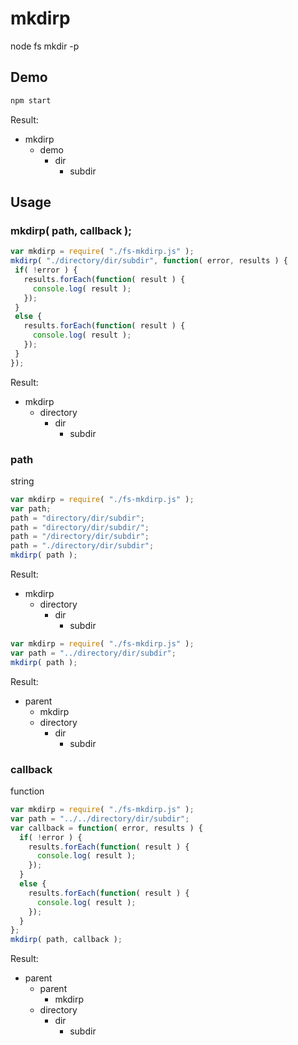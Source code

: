 mkdirp
====================
node fs mkdir -p

Demo
---------------------
```bash
npm start
```
Result:
* mkdirp
  * demo
    * dir
      * subdir

Usage
---------------------
### mkdirp( path, callback );
```js
var mkdirp = require( "./fs-mkdirp.js" );
mkdirp( "./directory/dir/subdir", function( error, results ) {
 if( !error ) {
   results.forEach(function( result ) {
     console.log( result );
   });
 }
 else {
   results.forEach(function( result ) {
     console.log( result );
   });
 }
});
```
Result:
* mkdirp
  * directory
    * dir
      * subdir

### path
string
```js
var mkdirp = require( "./fs-mkdirp.js" );
var path;
path = "directory/dir/subdir";
path = "directory/dir/subdir/";
path = "/directory/dir/subdir";
path = "./directory/dir/subdir";
mkdirp( path );
```
Result:
* mkdirp
  * directory
    * dir
      * subdir

```js
var mkdirp = require( "./fs-mkdirp.js" );
var path = "../directory/dir/subdir";
mkdirp( path );
```
Result:
* parent
  * mkdirp
  * directory
    * dir
      * subdir

### callback
function
```js
var mkdirp = require( "./fs-mkdirp.js" );
var path = "../../directory/dir/subdir";
var callback = function( error, results ) {
  if( !error ) {
    results.forEach(function( result ) {
      console.log( result );
    });
  }
  else {
    results.forEach(function( result ) {
      console.log( result );
    });
  }
};
mkdirp( path, callback );
```
Result:
* parent
  * parent
    * mkdirp
  * directory
    * dir
      * subdir
